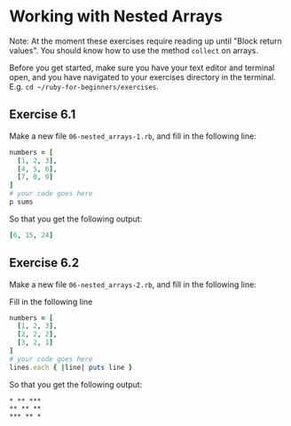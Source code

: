 # Working with Nested Arrays

Note: At the moment these exercises require reading up until "Block return values".
You should know how to use the method `collect` on arrays.

Before you get started, make sure you have your text editor and terminal open, and
you have navigated to your exercises directory in the terminal. E.g. `cd
~/ruby-for-beginners/exercises`.

## Exercise 6.1

Make a new file `06-nested_arrays-1.rb`, and fill in the following line:

```ruby
numbers = [
  [1, 2, 3],
  [4, 5, 6],
  [7, 8, 9]
]
# your code goes here
p sums
```

So that you get the following output:

```ruby
[6, 15, 24]
```

## Exercise 6.2

Make a new file `06-nested_arrays-2.rb`, and fill in the following line:

Fill in the following line

```ruby
numbers = [
  [1, 2, 3],
  [2, 2, 2],
  [3, 2, 1]
]
# your code goes here
lines.each { |line| puts line }
```

So that you get the following output:

```
* ** ***
** ** **
*** ** *
```

